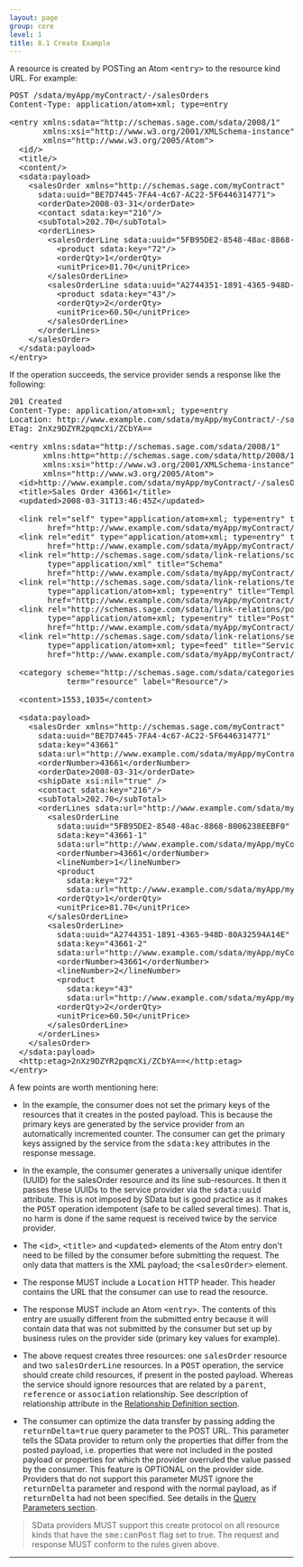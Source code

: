 ```yaml
---
layout: page
group: core
level: 1
title: 8.1 Create Example
---
```


A resource is created by POSTing an Atom <tt>&lt;entry&gt;</tt> to the
resource kind URL. For example:

<pre>POST /sdata/myApp/myContract/-/salesOrders
Content-Type: application/atom+xml; type=entry
&nbsp;
&lt;entry xmlns:sdata="http://schemas.sage.com/sdata/2008/1" 
       xmlns:xsi="http://www.w3.org/2001/XMLSchema-instance"
&nbsp;&nbsp;&nbsp;&nbsp;&nbsp;  xmlns="http://www.w3.org/2005/Atom"&gt;
&nbsp; &lt;id/&gt;
&nbsp; &lt;title/&gt;
&nbsp; &lt;content/&gt;
  &lt;sdata:payload&gt;
&nbsp;   &lt;salesOrder xmlns="http://schemas.sage.com/myContract"
      sdata:uuid="BE7D7445-7FA4-4c67-AC22-5F6446314771"&gt;
  &nbsp;&nbsp;&nbsp; &lt;orderDate&gt;2008-03-31&lt;/orderDate&gt;
  &nbsp;&nbsp;&nbsp; &lt;contact sdata:key="216"/&gt;
  &nbsp;&nbsp;&nbsp; &lt;subTotal&gt;202.70&lt;/subTotal&gt;
  &nbsp;&nbsp;&nbsp; &lt;orderLines&gt;
  &nbsp;&nbsp;&nbsp;&nbsp;&nbsp; &lt;salesOrderLine sdata:uuid="5FB95DE2-8548-48ac-8868-8006238EEBF0"&gt;
  &nbsp;&nbsp;&nbsp;&nbsp;&nbsp;&nbsp;&nbsp; &lt;product sdata:key="72"/&gt;
  &nbsp;&nbsp;&nbsp;&nbsp;&nbsp;&nbsp;&nbsp; &lt;orderQty&gt;1&lt;/orderQty&gt;
  &nbsp;&nbsp;&nbsp;&nbsp;&nbsp;&nbsp;&nbsp; &lt;unitPrice&gt;81.70&lt;/unitPrice&gt;
  &nbsp;&nbsp;&nbsp;&nbsp;&nbsp; &lt;/salesOrderLine&gt;
  &nbsp; &nbsp;&nbsp;&nbsp; &lt;salesOrderLine sdata:uuid="A2744351-1891-4365-948D-80A32594A14E"&gt;
  &nbsp;&nbsp;&nbsp;&nbsp;&nbsp;&nbsp;&nbsp; &lt;product sdata:key="43"/&gt;
&nbsp;  &nbsp;&nbsp;&nbsp;&nbsp;&nbsp;&nbsp; &lt;orderQty&gt;2&lt;/orderQty&gt;
&nbsp;  &nbsp;&nbsp;&nbsp;&nbsp;&nbsp;&nbsp; &lt;unitPrice&gt;60.50&lt;/unitPrice&gt;
&nbsp;  &nbsp;&nbsp;&nbsp;&nbsp; &lt;/salesOrderLine&gt;
&nbsp;  &nbsp;&nbsp; &lt;/orderLines&gt;
&nbsp;   &lt;/salesOrder&gt;
  &lt;/sdata:payload&gt;
&lt;/entry&gt;</pre>

If the operation succeeds, the service provider sends a response like the
following:

<pre>201 Created
Content-Type: application/atom+xml; type=entry
Location: http://www.example.com/sdata/myApp/myContract/-/salesOrders('43661')
ETag: 2nXz9DZYR2pqmcXi/ZCbYA==&nbsp;

&lt;entry xmlns:sdata="http://schemas.sage.com/sdata/2008/1" 
       xmlns:http="http://schemas.sage.com/sdata/http/2008/1" 
       xmlns:xsi="http://www.w3.org/2001/XMLSchema-instance"
&nbsp;&nbsp;&nbsp;&nbsp;&nbsp;  xmlns="http://www.w3.org/2005/Atom"&gt;
&nbsp; &lt;id&gt;http://www.example.com/sdata/myApp/myContract/-/salesOrders('43661')&lt;/id&gt;
&nbsp; &lt;title&gt;Sales Order 43661&lt;/title&gt;
&nbsp; &lt;updated&gt;2008-03-31T13:46:45Z&lt;/updated&gt;

&nbsp; &lt;link rel="self" type="application/atom+xml; type=entry" title="Refresh" 
        href="http://www.example.com/sdata/myApp/myContract/-/salesOrders('43661')" /&gt;
&nbsp; &lt;link rel="edit" type="application/atom+xml; type=entry" title="Edit" 
        href="http://www.example.com/sdata/myApp/myContract/-/salesOrders('43661')" /&gt;
&nbsp; &lt;link rel="http://schemas.sage.com/sdata/link-relations/schema" 
&nbsp;&nbsp;&nbsp;&nbsp;&nbsp;&nbsp;&nbsp; type="application/xml" title="Schema" 
&nbsp;&nbsp;&nbsp;&nbsp;&nbsp;&nbsp;&nbsp; href="http://www.example.com/sdata/myApp/myContract/-/salesOrders/$schema?version=5" /&gt;
&nbsp; &lt;link rel="http://schemas.sage.com/sdata/link-relations/template" 
&nbsp;&nbsp;&nbsp;&nbsp;&nbsp;&nbsp;&nbsp; type="application/atom+xml; type=entry" title="Template" 
&nbsp;&nbsp;&nbsp;&nbsp;&nbsp;&nbsp;&nbsp; href="http://www.example.com/sdata/myApp/myContract/-/salesOrders/$template" /&gt;
&nbsp; &lt;link rel="http://schemas.sage.com/sdata/link-relations/post" 
&nbsp;&nbsp;&nbsp;&nbsp;&nbsp;&nbsp;&nbsp; type="application/atom+xml; type=entry" title="Post" 
&nbsp;&nbsp;&nbsp;&nbsp;&nbsp;&nbsp;&nbsp; href="http://www.example.com/sdata/myApp/myContract/-/salesOrders" /&gt;
&nbsp; &lt;link rel="http://schemas.sage.com/sdata/link-relations/service" 
&nbsp;&nbsp;&nbsp;&nbsp;&nbsp;&nbsp;&nbsp; type="application/atom+xml; type=feed" title="Service" 
&nbsp;&nbsp;&nbsp;&nbsp;&nbsp;&nbsp;&nbsp; href="http://www.example.com/sdata/myApp/myContract/-/salesOrders/$service" /&gt;

  &lt;category scheme="http://schemas.sage.com/sdata/categories" 
            term="resource" label="Resource"/&gt;

&nbsp; &lt;content&gt;1553,1035&lt;/content&gt;

  &lt;sdata:payload&gt;
  &nbsp; &lt;salesOrder xmlns="http://schemas.sage.com/myContract"
      sdata:uuid="BE7D7445-7FA4-4c67-AC22-5F6446314771"
      sdata:key="43661"
      sdata:url="http://www.example.com/sdata/myApp/myContract/-/salesOrders('43661')"&gt;
      &lt;orderNumber&gt;43661&lt;/orderNumber&gt;
&nbsp;&nbsp;  &nbsp; &lt;orderDate&gt;2008-03-31&lt;/orderDate&gt;
&nbsp;  &nbsp;&nbsp; &lt;shipDate xsi:nil="true" /&gt;
&nbsp;  &nbsp;&nbsp; &lt;contact sdata:key="216"/&gt;
&nbsp;  &nbsp;&nbsp; &lt;subTotal&gt;202.70&lt;/subTotal&gt;
&nbsp;  &nbsp;&nbsp; &lt;orderLines sdata:url="http://www.example.com/sdata/myApp/myContract/-/salesOrders('43661')/orderLines"&gt;
&nbsp;&nbsp;  &nbsp;&nbsp;&nbsp; &lt;salesOrderLine
          sdata:uuid="5FB95DE2-8548-48ac-8868-8006238EEBF0"
          sdata:key="43661-1"
          sdata:url="http://www.example.com/sdata/myApp/myContract/-/salesOrderLines('43661-1')" /&gt;
&nbsp;&nbsp;  &nbsp;&nbsp;&nbsp;&nbsp;&nbsp; &lt;orderNumber&gt;43661&lt;/orderNumber&gt;
&nbsp;  &nbsp;&nbsp;&nbsp;&nbsp;&nbsp;&nbsp; &lt;lineNumber&gt;1&lt;/lineNumber&gt;
&nbsp;  &nbsp;&nbsp;&nbsp;&nbsp;&nbsp;&nbsp; &lt;product 
            sdata:key="72"
            sdata:url="http://www.example.com/sdata/myApp/myContract/-/products('72')" /&gt;
&nbsp;  &nbsp;&nbsp;&nbsp;&nbsp;&nbsp;&nbsp; &lt;orderQty&gt;1&lt;/orderQty&gt;
&nbsp;  &nbsp;&nbsp;&nbsp;&nbsp;&nbsp;&nbsp; &lt;unitPrice&gt;81.70&lt;/unitPrice&gt;
&nbsp;  &nbsp;&nbsp;&nbsp;&nbsp; &lt;/salesOrderLine&gt;
 &nbsp;&nbsp;&nbsp;  &nbsp; &lt;salesOrderLine&gt;
          sdata:uuid="A2744351-1891-4365-948D-80A32594A14E"
          sdata:key="43661-2"
          sdata:url="http://www.example.com/sdata/myApp/myContract/-/salesOrderLines('43661-2')" /&gt;
&nbsp;&nbsp;&nbsp;  &nbsp;&nbsp;&nbsp;&nbsp; &lt;orderNumber&gt;43661&lt;/orderNumber&gt;
&nbsp;&nbsp;&nbsp;&nbsp;  &nbsp;&nbsp;&nbsp; &lt;lineNumber&gt;2&lt;/lineNumber&gt;
&nbsp;  &nbsp;&nbsp;&nbsp;&nbsp;&nbsp;&nbsp; &lt;product 
            sdata:key="43"
            sdata:url="http://www.example.com/sdata/myApp/myContract/-/products('43')" /&gt;
&nbsp;&nbsp;&nbsp;&nbsp;  &nbsp;&nbsp;&nbsp; &lt;orderQty&gt;2&lt;/orderQty&gt;
&nbsp;&nbsp;&nbsp;  &nbsp;&nbsp;&nbsp;&nbsp; &lt;unitPrice&gt;60.50&lt;/unitPrice&gt;
&nbsp;&nbsp;&nbsp;  &nbsp;&nbsp; &lt;/salesOrderLine&gt;
&nbsp;&nbsp;  &nbsp; &lt;/orderLines&gt;
  &nbsp; &lt;/salesOrder&gt;
  &lt;/sdata:payload&gt;
&nbsp; &lt;http:etag&gt;2nXz9DZYR2pqmcXi/ZCbYA==&lt;/http:etag&gt;
&lt;/entry&gt;</pre>

A few points are worth mentioning here:

*   In the example, the consumer does not set the primary keys of the resources
that it creates in the posted payload. This is because the primary keys are
generated by the service provider from an automatically incremented counter. The
consumer can get the primary keys assigned by the service from the
<tt>sdata:key</tt> attributes in the response message.

*   In the example, the consumer generates a universally unique identifer (UUID)
for the salesOrder resource and its line sub-resources. It then it passes these
UUIDs to the service provider via the <tt>sdata:uuid</tt> attribute. This is not
imposed by SData but&nbsp;is good practice as it makes the <tt>POST</tt> operation
idempotent (safe to be called several times). That is, no harm is done if the
same request is received twice by the service provider.

*   The <tt>&lt;id&gt;</tt>, <tt>&lt;title&gt;</tt> and <tt>&lt;updated&gt;</tt>
elements of the Atom entry don't need to be filled by the consumer before
submitting the request. The only data that matters is the XML payload; the
<tt>&lt;salesOrder&gt;</tt> element.

*   The response MUST include a <tt>Location</tt> HTTP header. This header
contains the URL that the consumer can use to read the resource.

*   The response MUST include an Atom <tt>&lt;entry&gt;</tt>. The contents of
this entry are usually&nbsp;different from the submitted entry because it will
contain data that was not submitted by the consumer but set up by business rules
on the provider side (primary key values for example).

*   The above request creates&nbsp;three resources:&nbsp;one <tt>salesOrder</tt> resource
and two <tt>salesOrderLine</tt> resources. In a <tt>POST</tt> operation, the
service should create child resources, if present in the posted payload. Whereas
the service should ignore resources that are related by a <tt>parent</tt>,
<tt>reference</tt> or <tt>association</tt> relationship. See description of
relationship attribute in the [Relationship Definition
section](../0404/ "4.4 Relationship Definitions").

*   The consumer can optimize the data transfer by passing adding the
<tt>returnDelta=true</tt> query parameter to the POST URL. This parameter tells
the SData provider to return only the properties that differ from the posted
payload, i.e. properties that were not included in the posted payload or
properties for which the provider overruled the value passed by the consumer.
This feature is OPTIONAL on the provider side. Providers that do not support
this parameter MUST ignore the <tt>returnDelta</tt> parameter and respond with
the normal payload, as if <tt>returnDelta</tt> had not been specified. See
details in the [Query Parameters section](../0211/ "2.11  Query Parameters").

<blockquote class="compliance">SData providers MUST support this create protocol on all
resource kinds that have the <tt>sme:canPost</tt> flag set to true. The request
and response MUST conform to the rules given above.</blockquote>

* * *